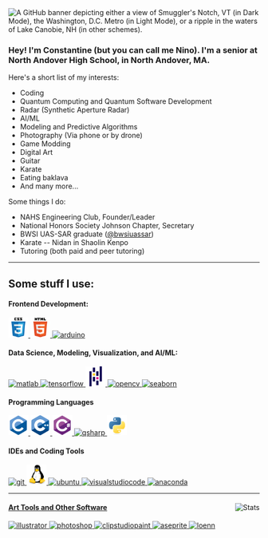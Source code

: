 <!-- Hello! -->

<picture>
 <source media="(prefers-color-scheme: dark)" srcset="https://drive.google.com/uc?export=view&id=1F33qVvVGUZqDHSzYscwqVeBlLTcx_ZN9">
 <source media="(prefers-color-scheme: light)" srcset="https://drive.google.com/uc?export=view&id=1I9s760UHCHr_cvcRj6zaGTlocizmORB5">
 <img alt="A GitHub banner depicting either a view of Smuggler's Notch, VT (in Dark Mode), the Washington, D.C. Metro (in Light Mode), or a ripple in the waters of Lake Canobie, NH (in other schemes)." src="https://drive.google.com/uc?export=view&id=1HZdAz_ddW5qKQ_vrn1IN2PoujKFoLl0L">
</picture>

### Hey! I'm Constantine (but you can call me Nino). I'm a senior at North Andover High School, in North Andover, MA.

Here's a short list of my interests:

- Coding
- Quantum Computing and Quantum Software Development
- Radar (Synthetic Aperture Radar)
- AI/ML
- Modeling and Predictive Algorithms
- Photography (Via phone or by drone)
- Game Modding
- Digital Art
- Guitar
- Karate
- Eating baklava
- And many more...

Some things I do:

- NAHS Engineering Club, Founder/Leader
- National Honors Society Johnson Chapter, Secretary
- BWSI UAS-SAR graduate ([@bwsiuassar](https://github.com/bwsiuassar))
- Karate -- Nidan in Shaolin Kenpo
- Tutoring (both paid and peer tutoring)

----

## Some stuff I use:

#### Frontend Development:

<a href="https://www.w3schools.com/css/" target="_blank" rel="noreferrer"> <img src="https://raw.githubusercontent.com/devicons/devicon/master/icons/css3/css3-original-wordmark.svg" alt="css3" width="40" height="40"/> </a>
<a href="https://www.w3.org/html/" target="_blank" rel="noreferrer"> <img src="https://raw.githubusercontent.com/devicons/devicon/master/icons/html5/html5-original-wordmark.svg" alt="html5" width="40" height="40"/> </a>
<a href="https://www.arduino.cc/" target="_blank" rel="noreferrer"> <img src="https://cdn.worldvectorlogo.com/logos/arduino-1.svg" alt="arduino" width="40" height="40"/> </a>

#### Data Science, Modeling, Visualization, and AI/ML:

<a href="https://www.mathworks.com/" target="_blank" rel="noreferrer"> <img src="https://upload.wikimedia.org/wikipedia/commons/2/21/Matlab_Logo.png" alt="matlab" width="40" height="40"/> </a>
<a href="https://www.tensorflow.org" target="_blank" rel="noreferrer"> <img src="https://www.vectorlogo.zone/logos/tensorflow/tensorflow-icon.svg" alt="tensorflow" width="40" height="40"/> </a>
<a href="https://pandas.pydata.org/" target="_blank" rel="noreferrer"> <img src="https://raw.githubusercontent.com/devicons/devicon/2ae2a900d2f041da66e950e4d48052658d850630/icons/pandas/pandas-original.svg" alt="pandas" width="40" height="40"/> </a>
<a href="https://opencv.org/" target="_blank" rel="noreferrer"> <img src="https://www.vectorlogo.zone/logos/opencv/opencv-icon.svg" alt="opencv" width="40" height="40"/> </a> 
<a href="https://seaborn.pydata.org/" target="_blank" rel="noreferrer"> <img src="https://seaborn.pydata.org/_images/logo-mark-lightbg.svg" alt="seaborn" width="40" height="40"/> </a> 

#### Programming Languages

<a href="https://www.cprogramming.com/" target="_blank" rel="noreferrer"> <img src="https://raw.githubusercontent.com/devicons/devicon/master/icons/c/c-original.svg" alt="c" width="40" height="40"/> </a> 
<a href="https://www.w3schools.com/cpp/" target="_blank" rel="noreferrer"> <img src="https://raw.githubusercontent.com/devicons/devicon/master/icons/cplusplus/cplusplus-original.svg" alt="cplusplus" width="40" height="40"/> </a> 
<a href="https://www.w3schools.com/cs/" target="_blank" rel="noreferrer"> <img src="https://raw.githubusercontent.com/devicons/devicon/master/icons/csharp/csharp-original.svg" alt="csharp" width="40" height="40"/> </a>
<a href="https://quantum.microsoft.com/en-us/experience/quantum-coding" target="_blank" rel="noreferrer"> <img src="https://quantum.gallerycdn.vsassets.io/extensions/quantum/qsharp-lang-vscode/1.3.1/1711134129596/Microsoft.VisualStudio.Services.Icons.Default" alt="qsharp" width="40" height="40"/> </a>
<a href="https://www.python.org" target="_blank" rel="noreferrer"> <img src="https://raw.githubusercontent.com/devicons/devicon/master/icons/python/python-original.svg" alt="python" width="40" height="40"/> </a>

#### IDEs and Coding Tools

<a href="https://git-scm.com/" target="_blank" rel="noreferrer"> <img src="https://www.vectorlogo.zone/logos/git-scm/git-scm-icon.svg" alt="git" width="40" height="40"/> </a>
<a href="https://www.linux.org/" target="_blank" rel="noreferrer"> <img src="https://raw.githubusercontent.com/devicons/devicon/master/icons/linux/linux-original.svg" alt="linux" width="40" height="40"/> </a>
<a href="https://ubuntu.com/" target="_blank" rel="noreferrer"> <img src="https://upload.wikimedia.org/wikipedia/commons/thumb/9/9e/UbuntuCoF.svg/512px-UbuntuCoF.svg.png" alt="ubuntu" width="40" height="40"/> </a>
<a href="https://code.visualstudio.com/" target="_blank" rel="noreferrer"> <img src="https://code.visualstudio.com/assets/images/code-stable.png" alt="visualstudiocode" width="40" height="40"/> </a>
<a href="https://www.anaconda.com/" target="_blank" rel="noreferrer"> <img src="https://avatars.githubusercontent.com/u/497012?s=280&v=4" alt="anaconda" width="40" height="40"/> </a>
 
----

<a href="https://github.com/AjayaRamachandran">
    <img align="right" alt="Stats"
         src="https://github-readme-stats.vercel.app/api?username=CJRoshi&theme=vue-dark&show_icons=true&rank_icon=github">

<p></p>

#### Art Tools and Other Software

<a href="https://www.adobe.com/in/products/illustrator.html" target="_blank" rel="noreferrer"> <img src="https://www.vectorlogo.zone/logos/adobe_illustrator/adobe_illustrator-icon.svg" alt="illustrator" width="40" height="40"/> </a> 
<a href="https://www.photoshop.com/en" target="_blank" rel="noreferrer"> <img src="https://upload.wikimedia.org/wikipedia/commons/b/be/Adobe_Photoshop_CS6_icon.png" alt="photoshop" width="40" height="40"/> </a>
<a href="https://www.clipstudio.net/en/" target="_blank" rel="noreferrer"> <img src="https://upload.wikimedia.org/wikipedia/en/6/66/Clip_Studio_Paint_app_logo.png" alt="clipstudiopaint" width="40" height="40"/> </a>
<a href="https://www.aseprite.org/" target="_blank" rel="noreferrer"> <img src="https://upload.wikimedia.org/wikipedia/commons/thumb/6/69/Logo_Aseprite.svg/800px-Logo_Aseprite.svg.png" alt="aseprite" width="40" height="40"/> </a>
<a href="https://github.com/CelestialCartographers/Loenn" target="_blank" rel="noreferrer"> <img src="https://drive.google.com/uc?export=view&id=1AjdR1n_lQ9SlfkvGbxdXcmNpKYWjzqLK" alt="loenn" width="40" height="40"/> </a>
